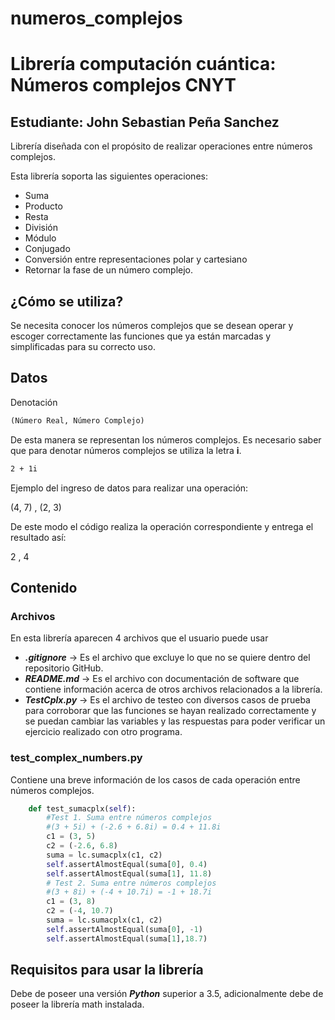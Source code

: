 # numeros_complejos
# Librería computación cuántica: Números complejos CNYT

## **Estudiante:** John Sebastian Peña Sanchez 


Librería diseñada con el propósito de realizar operaciones entre números complejos.

Esta librería soporta las siguientes operaciones:

- Suma
- Producto
- Resta
- División
- Módulo
- Conjugado
- Conversión entre representaciones polar y cartesiano
- Retornar la fase de un número complejo.

## ¿Cómo se utiliza?

Se necesita conocer los números complejos que se desean operar y escoger correctamente las funciones que ya están marcadas y simplificadas para su correcto uso.

## Datos

Denotación

``` txt
(Número Real, Número Complejo)
```

De esta manera se representan los números complejos. Es necesario saber que para denotar números complejos se utiliza la letra **i**.


``` txt
2 + 1i
```
Ejemplo del ingreso de datos para realizar una operación:

(4, 7) , (2, 3)

De este modo el código realiza la operación correspondiente y entrega el resultado así:

2 , 4

## Contenido

### Archivos

En esta librería aparecen 4 archivos que el usuario puede usar

- ***.gitignore*** -> Es el archivo que excluye lo que no se quiere dentro del repositorio GitHub.
- ***README.md*** -> Es el archivo con documentación de software que contiene información acerca de otros archivos relacionados a la librería.
- ***TestCplx.py*** -> Es el archivo de testeo con diversos casos de prueba para corroborar que las funciones se hayan realizado correctamente y se puedan cambiar las variables y las respuestas para poder verificar un ejercicio realizado con otro programa.

### test_complex_numbers.py

Contiene una breve información de los casos de cada operación entre números complejos.

``` Python
    def test_sumacplx(self):
        #Test 1. Suma entre números complejos
        #(3 + 5i) + (-2.6 + 6.8i) = 0.4 + 11.8i
        c1 = (3, 5)
        c2 = (-2.6, 6.8)
        suma = lc.sumacplx(c1, c2)
        self.assertAlmostEqual(suma[0], 0.4)
        self.assertAlmostEqual(suma[1], 11.8)
        # Test 2. Suma entre números complejos
        #(3 + 8i) + (-4 + 10.7i) = -1 + 18.7i
        c1 = (3, 8)
        c2 = (-4, 10.7)
        suma = lc.sumacplx(c1, c2)
        self.assertAlmostEqual(suma[0], -1)
        self.assertAlmostEqual(suma[1],18.7)
```
 
## Requisitos para usar la librería

Debe de poseer una versión ***Python*** superior a 3.5, adicionalmente debe de poseer la librería math instalada.

